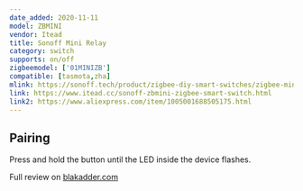 ```yaml
---
date_added: 2020-11-11
model: ZBMINI
vendor: Itead
title: Sonoff Mini Relay
category: switch
supports: on/off
zigbeemodel: ['01MINIZB']
compatible: [tasmota,zha]
mlink: https://sonoff.tech/product/zigbee-diy-smart-switches/zigbee-mini
link: https://www.itead.cc/sonoff-zbmini-zigbee-smart-switch.html
link2: https://www.aliexpress.com/item/1005001688505175.html
---
```

## Pairing
Press and hold the button until the LED inside the device flashes.

Full review on [blakadder.com](https://blakadder.com/sonoff-zbmini/)
